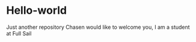 # Hello-world
Just another  repository 
Chasen would like to welcome you, I am a student at Full Sail
